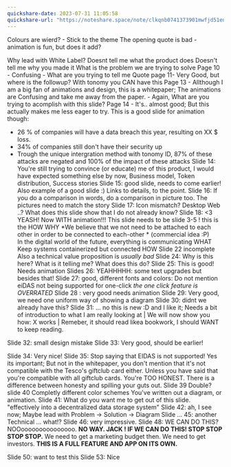 ```yaml
---
quickshare-date: 2023-07-31 11:05:58
quickshare-url: "https://noteshare.space/note/clkqnb0741373901mwfjd51en5#4Mi8Tm2X2dJhwHFKdSM5cRJ+atBV/DbVO5PRWjM65NI"
---
```

Colours are wierd? - Stick to the theme
The opening quote is bad - animation is fun, but does it add?
 

Why lead with White Label? Doesnt tell me what the product does
Doesn't tell me why you made it
What is the problem we are trying to solve
Page 10 - Confusing - What are you trying to tell me
Quote page 11- Very Good, but where is the followup? With tonomy you CAN have this
Page 13 - Allthough I am a big fan of animations and design, this is a whitepaper; The animations are Confusing and take me away from the paper. - Again, What are you trying to acomplish with this slide?
Page 14 - It's.. almost good; But this actually makes me less eager to try. This is a good slide for animation though:
- 26 % of companies will have a data breach this year, resulting on XX $ loss. 
- 34% of companies still don't have their security up 
- Trough the unique intergration method with tonomy ID, 87% of these attacks are negated and 100% of the impact of these attacks 
Slide 14: You're still trying to convince (or educate) me of this product, I would have expected something else by now, Business model, Token distribution, Success stories
Slide 15: good slide, needs to come earlier! Also example of a good slide :) Links to details, to the point. 
Slide 16: If you do a comparison in words, do a comparison in picture too. The pictures need to match the story
Slide 17: Icon mismatch? Desktop Web ..? What does this slide show that I do not already know?
Slide 18: <3 YEASH! Now WITH animation!!!
This slide needs to be slide 3-5 ! this is the HOW
WHY *We believe that we not need to be attached to each other in order to be connected to each-other * (commercial idea :P)  \
In the digital world of the future, everything is communicating
WHAT Keep systems containerized but connected
HOW
Slide 22 incomplete
Also a technical value proposition is *usually bad*
Slide 24: Why is this here? What is it telling me? What does this do?
Slide 25: This is good! Needs animation
Slides 26: YEAHHHHH: some text upgrades but besides that!
Slide 27: good, different fonts and colors: Do not mention eiDAS not being supported for one-click 
*the one click feature is OVERRATED*
Slide 28 : very good needs animation
Slide 29: Very good, we need one uniform way of showing a diagram
Slide 30: didnt we already have this?
Slide 31: ... no this is new :D and I like it; Needs a bit of introduction to what I am really looking at
| We will now show you how: X works | Remeber, it should read likea  bookwork, I should WANT to keep reading.

Slide 32: small design mistake
Slide 33: Very good, should be earlier!

Slide 34: Very nice! 
Slide 35: Stop saying that EIDAS is not supported!
Yes its important; But not in the whitepaper, you don't mention that it's not compatible with the Tesco's giftclub card either. Unless you have said that you're compatible with all giftclub cards.
You're TOO HONEST. There is a difference between honesty and spilling your guts out. 
Slide 39 Double?
slide 40 Completly different color schemes
You've written out a diagram, or animation.
Slide 41: What do you want me to get out of this slide.
"effectively into a decentralized data storage system"
Slide 42: ah, I see now;
Maybe lead with Problem -> Solution -> Diagram
Slide ... 45: another Technical ... what!?
Slide 46: very impressive. 
Slide 48: WE CAN DO THIS? NOOooooooooooooooo.
**NO WAY. JACK ! IF WE CAN DO THIS! STOP STOP STOP STOP.**
We need to get a marketing budget then. We need to get investors.
**THIS IS A FULL FEATURE AND APP ON ITS OWN.**

Slide 50: want to test this
Slide 53: Nice

